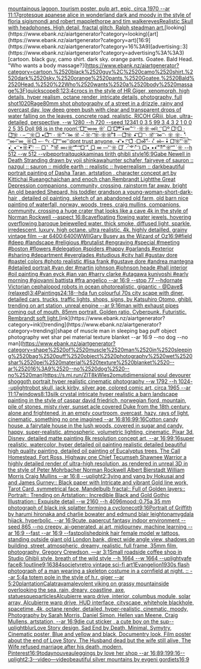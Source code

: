 [mountainous lagoon, tourism poster, pulp art, epic, circa 1970 --ar 11:17](https://www.ebank.nz/aiartgenerator?category=mountainous%2520lagoon%2C%2520tourism%2520poster%2C%2520pulp%2520art%2C%2520epic%2C%2520circa%25201970%2520--ar%252011%3A17)[grotesque apanese alice in wonderland dark and moody in the style of floria sigismondi and robert mapplethorpe and tim walker](https://www.ebank.nz/aiartgenerator?category=grotesque%2520apanese%2520alice%2520in%2520wonderland%2520dark%2520and%2520moody%2520in%2520the%2520style%2520of%2520floria%2520sigismondi%2520and%2520robert%2520mapplethorpe%2520and%2520tim%2520walker)[eyes](https://www.ebank.nz/aiartgenerator?category=eyes)[Realistic Skull with headphones. High detail, fractal glitch, Ralph steadman art.](https://www.ebank.nz/aiartgenerator?category=Realistic%2520Skull%2520with%2520headphones.%2520High%2520detail%2C%2520fractal%2520glitch%2C%2520Ralph%2520steadman%2520art.)[looking](https://www.ebank.nz/aiartgenerator?category=looking)[art](https://www.ebank.nz/aiartgenerator?category=art)[16:9](https://www.ebank.nz/aiartgenerator?category=16%3A9)[advertising::3](https://www.ebank.nz/aiartgenerator?category=advertising%3A%3A3)[cartoon. black guy, camo shirt. dark sky. orange pants. Goatee. Bald Head. "Who wants a body massage?](https://www.ebank.nz/aiartgenerator?category=cartoon.%2520black%2520guy%2C%2520camo%2520shirt.%2520dark%2520sky.%2520orange%2520pants.%2520Goatee.%2520Bald%2520Head.%2520%22Who%2520wants%2520a%2520body%2520massage%3F)[quickscope](https://www.ebank.nz/aiartgenerator?category=quickscope)[8:12](https://www.ebank.nz/aiartgenerator?category=8%3A12)[3:4](https://www.ebank.nz/aiartgenerator?category=3%3A4)[crocs in the style of HR Giger, xenomorph, high details, hyper realism, octane render, intricate details, photography, full shot](https://www.ebank.nz/aiartgenerator?category=crocs%2520in%2520the%2520style%2520of%2520HR%2520Giger%2C%2520xenomorph%2C%2520high%2520details%2C%2520hyper%2520realism%2C%2520octane%2520render%2C%2520intricate%2520details%2C%2520photography%2C%2520full%2520shot)[1020](https://www.ebank.nz/aiartgenerator?category=1020)[Rage](https://www.ebank.nz/aiartgenerator?category=Rage)[80mm shot photography of a street in a drizzle, rainy and overcast day, low deep green bush with clear and transparent drops of water falling on the leaves, concrete road, realistic, RICOH GRiii, blue,  ultra-detailed, perspective, --w 1280 --h 720 --seed 1234](https://www.ebank.nz/aiartgenerator?category=80mm%2520shot%2520photography%2520of%2520a%2520street%2520in%2520a%2520drizzle%2C%2520rainy%2520and%2520overcast%2520day%2C%2520low%2520deep%2520green%2520bush%2520with%2520clear%2520and%2520transparent%2520drops%2520of%2520water%2520falling%2520on%2520the%2520leaves%2C%2520concrete%2520road%2C%2520realistic%2C%2520RICOH%2520GRiii%2C%2520blue%2C%2520%2520ultra-detailed%2C%2520perspective%2C%2520--w%25201280%2520--h%2520720%2520--seed%25201234)[1 0 3 5 99 3 4 3 2 1 0 0 2 5 35 Doll 98 is in the room.͛ ͡▢͡ ͢͡ ∞∞͢ ☼ ͛ ▢ ͡▢͡º͡͡͡ •͒∞ ͡ ͛͛ ͡· ·☼☼·∞͡‹ ͢ ͡ ▢º ▢͡·▢ · ▢͢͡͡☼ · – ͢ ͡ ͢☼▢ •▢͒͡͡ ͡· · ☼ ͡ ͒· ͡∞ ☼͛ – ͛☼· ͡͡☼·☼☼ ͛͒͡‡ ···▢͒͡☼ •͡͡ ▢ ͡ · ☼͛͛ ͛ ͡∞ ͡ · ☼ ☼·͢ ͢ ·͛͒͢ ͡´∞–͡ ∞ ͢͢ ☼▢͒ –·· º‹ ·▢ ͛͡ ͡ ∞ ͡ dont trust anyone. ·•͡͡ •‚·͢͡͡ ▢͒ ·▢∞͒͡ ·͒· ‹ ͒ ∞͛– •͒ ▢͡☼ ͛͡ ☼ ͒͡ •‚͛͢͢ • ͡ •☼•͒ ͒͢͡· ··· ▢´ ͛ · ͒͛͡☼͒ ∞‹☼͢ ͡͡͡ ͡ ͒ ͡ ͡▢ ͡ ‚͒ ͢▢ ∞ –– ͛͡ ☼ ▢ ͒ · ͡ º͢͡ · ͛͒ ͡› ▢• ••͡´ ͒͡–͒͛͡ ͡ ͒☼͡ ͡ ͢ ͛͛͢´☼ --h 512 --w 512 --vibe](https://www.ebank.nz/aiartgenerator?category=1%25200%25203%25205%252099%25203%25204%25203%25202%25201%25200%25200%25202%25205%252035%2520Doll%252098%2520is%2520in%2520the%2520room.%CD%9B%2520%CD%A1%E2%96%A2%CD%A1%2520%CD%A1%CD%A2%2520%E2%88%9E%E2%88%9E%CD%A2%2520%E2%98%BC%2520%CD%9B%2520%E2%96%A2%2520%CD%A1%E2%96%A2%CD%A1%C2%BA%CD%A1%CD%A1%CD%A1%2520%E2%80%A2%CD%92%E2%88%9E%2520%CD%A1%2520%CD%9B%CD%9B%2520%CD%A1%C2%B7%2520%C2%B7%E2%98%BC%E2%98%BC%C2%B7%E2%88%9E%CD%A1%E2%80%B9%2520%CD%A2%2520%CD%A1%2520%E2%96%A2%C2%BA%2520%E2%96%A2%CD%A1%C2%B7%E2%96%A2%2520%C2%B7%2520%E2%96%A2%CD%A1%CD%A2%CD%A1%E2%98%BC%2520%C2%B7%2520%E2%80%93%2520%CD%A2%2520%CD%A1%2520%CD%A2%E2%98%BC%E2%96%A2%2520%E2%80%A2%E2%96%A2%CD%A1%CD%92%CD%A1%2520%CD%A1%C2%B7%2520%C2%B7%2520%E2%98%BC%2520%CD%A1%2520%CD%92%C2%B7%2520%CD%A1%E2%88%9E%2520%E2%98%BC%CD%9B%2520%E2%80%93%2520%CD%9B%E2%98%BC%C2%B7%2520%CD%A1%CD%A1%E2%98%BC%C2%B7%E2%98%BC%E2%98%BC%2520%CD%A1%CD%9B%CD%92%E2%80%A1%2520%C2%B7%C2%B7%C2%B7%E2%96%A2%CD%A1%CD%92%E2%98%BC%2520%E2%80%A2%CD%A1%CD%A1%2520%E2%96%A2%2520%CD%A1%2520%C2%B7%2520%E2%98%BC%CD%9B%CD%9B%2520%CD%9B%2520%CD%A1%E2%88%9E%2520%CD%A1%2520%C2%B7%2520%E2%98%BC%2520%E2%98%BC%C2%B7%CD%A2%2520%CD%A2%2520%C2%B7%CD%9B%CD%92%CD%A2%2520%CD%A1%C2%B4%E2%88%9E%E2%80%93%CD%A1%2520%E2%88%9E%2520%CD%A2%CD%A2%2520%E2%98%BC%E2%96%A2%CD%92%2520%E2%80%93%C2%B7%C2%B7%2520%C2%BA%E2%80%B9%2520%C2%B7%E2%96%A2%2520%CD%9B%CD%A1%2520%CD%A1%2520%E2%88%9E%2520%CD%A1%2520dont%2520trust%2520anyone.%2520%C2%B7%E2%80%A2%CD%A1%CD%A1%2520%E2%80%A2%E2%80%9A%C2%B7%CD%A1%CD%A2%CD%A1%2520%E2%96%A2%CD%92%2520%C2%B7%E2%96%A2%E2%88%9E%CD%A1%CD%92%2520%C2%B7%CD%92%C2%B7%2520%E2%80%B9%2520%CD%92%2520%E2%88%9E%CD%9B%E2%80%93%2520%E2%80%A2%CD%92%2520%E2%96%A2%CD%A1%E2%98%BC%2520%CD%A1%CD%9B%2520%E2%98%BC%2520%CD%A1%CD%92%2520%E2%80%A2%E2%80%9A%CD%9B%CD%A2%CD%A2%2520%E2%80%A2%2520%CD%A1%2520%E2%80%A2%E2%98%BC%E2%80%A2%CD%92%2520%CD%92%CD%A2%CD%A1%C2%B7%2520%C2%B7%C2%B7%C2%B7%2520%E2%96%A2%C2%B4%2520%CD%9B%2520%C2%B7%2520%CD%92%CD%9B%CD%A1%E2%98%BC%CD%92%2520%E2%88%9E%E2%80%B9%E2%98%BC%CD%A2%2520%CD%A1%CD%A1%CD%A1%2520%CD%A1%2520%CD%92%2520%CD%A1%2520%CD%A1%E2%96%A2%2520%CD%A1%2520%E2%80%9A%CD%92%2520%CD%A2%E2%96%A2%2520%E2%88%9E%2520%E2%80%93%E2%80%93%2520%CD%A1%CD%9B%2520%E2%98%BC%2520%E2%96%A2%2520%CD%92%2520%C2%B7%2520%CD%A1%2520%C2%BA%CD%A2%CD%A1%2520%C2%B7%2520%CD%9B%CD%92%2520%CD%A1%E2%80%BA%2520%E2%96%A2%E2%80%A2%2520%E2%80%A2%E2%80%A2%CD%A1%C2%B4%2520%CD%92%CD%A1%E2%80%93%CD%92%CD%9B%CD%A1%2520%CD%A1%2520%CD%92%E2%98%BC%CD%A1%2520%CD%A1%2520%CD%A2%2520%CD%A2%CD%9B%CD%9B%C2%B4%E2%98%BC%2520--h%2520512%2520--w%2520512%2520--vibe)[portrait](https://www.ebank.nz/aiartgenerator?category=portrait)[quokka](https://www.ebank.nz/aiartgenerator?category=quokka)[minas tirith ghibli style](https://www.ebank.nz/aiartgenerator?category=minas%2520tirith%2520ghibli%2520style)[16:9](https://www.ebank.nz/aiartgenerator?category=16%3A9)[Gabe Newell in Death Stranding drawn by yoji shinkawa](https://www.ebank.nz/aiartgenerator?category=Gabe%2520Newell%2520in%2520Death%2520Stranding%2520drawn%2520by%2520yoji%2520shinkawa)[hunter schafer, fairy](https://www.ebank.nz/aiartgenerator?category=hunter%2520schafer%2C%2520fairy)[eye of sauron :: nazgul :: sauron :: middle earth :: realistic :: hyperrealism :: dark](https://www.ebank.nz/aiartgenerator?category=eye%2520of%2520sauron%2520%3A%3A%2520nazgul%2520%3A%3A%2520sauron%2520%3A%3A%2520middle%2520earth%2520%3A%3A%2520realistic%2520%3A%3A%2520hyperrealism%2520%3A%3A%2520dark)[beautiful portrait painting of Dasha Taran, artstation , character concept art,by Kittichai Rueangchaichan and enoch chan,Rembrandt Light](https://www.ebank.nz/aiartgenerator?category=beautiful%2520portrait%2520painting%2520of%2520Dasha%2520Taran%2C%2520artstation%2520%2C%2520character%2520concept%2520art%2Cby%2520Kittichai%2520Rueangchaichan%2520and%2520enoch%2520chan%2CRembrandt%2520Light)[the Great Depression  companions, community, crossing, rainstorm far away, bright An old bearded Shepard, his toddler grandson a young-woman-short-dark-hair , detailed oil painting, sketch of an abandoned old farm, old barn nice painting of waterfall, norway, woods, trees, craig mullins,  companions, community, crossing a huge crater that looks like a cave 4k in the style of Norman Rockwell --aspect 16:8](https://www.ebank.nz/aiartgenerator?category=the%2520Great%2520Depression%2520%2520companions%2C%2520community%2C%2520crossing%2C%2520rainstorm%2520far%2520away%2C%2520bright%2520An%2520old%2520bearded%2520Shepard%2C%2520his%2520toddler%2520grandson%2520a%2520young-woman-short-dark-hair%2520%2C%2520detailed%2520oil%2520painting%2C%2520sketch%2520of%2520an%2520abandoned%2520old%2520farm%2C%2520old%2520barn%2520nice%2520painting%2520of%2520waterfall%2C%2520norway%2C%2520woods%2C%2520trees%2C%2520craig%2520mullins%2C%2520%2520companions%2C%2520community%2C%2520crossing%2520a%2520huge%2520crater%2520that%2520looks%2520like%2520a%2520cave%25204k%2520in%2520the%2520style%2520of%2520Norman%2520Rockwell%2520--aspect%252016%3A8)[cave](https://www.ebank.nz/aiartgenerator?category=cave)[floating flowing water jewels. hovering overflowing baroque bejewelled water. thick smoke, diffused light, sparkle, irredescent, luxury. high octane. ultra realistic. 4k. highly detailled. grainy vintage film --ar 6400:6400](https://www.ebank.nz/aiartgenerator?category=floating%2520flowing%2520water%2520jewels.%2520hovering%2520overflowing%2520baroque%2520bejewelled%2520water.%2520thick%2520smoke%2C%2520diffused%2520light%2C%2520sparkle%2C%2520irredescent%2C%2520luxury.%2520high%2520octane.%2520ultra%2520realistic.%25204k.%2520highly%2520detailled.%2520grainy%2520vintage%2520film%2520--ar%25206400%3A6400)[WWII](https://www.ebank.nz/aiartgenerator?category=WWII)[Gary Busey as the Wizard of Oz](https://www.ebank.nz/aiartgenerator?category=Gary%2520Busey%2520as%2520the%2520Wizard%2520of%2520Oz)[16:9](https://www.ebank.nz/aiartgenerator?category=16%3A9)[#field   #deep   #landscape   #religious   #brutalist   #engraving   #special   #meeting   #boston   #flowers   #delegation   #spiders   #happy   #garlands   #exterior   #sharing   #department   #everglades   #studious   #city hall   #gustav dore   #pastel colors   #photo realistic   #lisa frank   #gustave dore   #andrea mantegna   #detailed portrait   #van der   #martin johnson   #johnson heade   #hall interior   #oil painting   #van eyck   #jan van   #harry clarke   #utagawa kuniyoshi   #early morning   #giovanni battista   #fra angelico --ar 16:9 --stop 77 --hd](https://www.ebank.nz/aiartgenerator?category=%23field%2520%2520%2520%23deep%2520%2520%2520%23landscape%2520%2520%2520%23religious%2520%2520%2520%23brutalist%2520%2520%2520%23engraving%2520%2520%2520%23special%2520%2520%2520%23meeting%2520%2520%2520%23boston%2520%2520%2520%23flowers%2520%2520%2520%23delegation%2520%2520%2520%23spiders%2520%2520%2520%23happy%2520%2520%2520%23garlands%2520%2520%2520%23exterior%2520%2520%2520%23sharing%2520%2520%2520%23department%2520%2520%2520%23everglades%2520%2520%2520%23studious%2520%2520%2520%23city%2520hall%2520%2520%2520%23gustav%2520dore%2520%2520%2520%23pastel%2520colors%2520%2520%2520%23photo%2520realistic%2520%2520%2520%23lisa%2520frank%2520%2520%2520%23gustave%2520dore%2520%2520%2520%23andrea%2520mantegna%2520%2520%2520%23detailed%2520portrait%2520%2520%2520%23van%2520der%2520%2520%2520%23martin%2520johnson%2520%2520%2520%23johnson%2520heade%2520%2520%2520%23hall%2520interior%2520%2520%2520%23oil%2520painting%2520%2520%2520%23van%2520eyck%2520%2520%2520%23jan%2520van%2520%2520%2520%23harry%2520clarke%2520%2520%2520%23utagawa%2520kuniyoshi%2520%2520%2520%23early%2520morning%2520%2520%2520%23giovanni%2520battista%2520%2520%2520%23fra%2520angelico%2520--ar%252016%3A9%2520--stop%252077%2520--hd)[ornate Victorian cephalopod robots in ocean photorealistic, gigantic - @Dave$ (relaxed)](https://www.ebank.nz/aiartgenerator?category=ornate%2520Victorian%2520cephalopod%2520robots%2520in%2520ocean%2520photorealistic%2C%2520gigantic%2520-%2520%40Dave%24%2520%28relaxed%29)[3:4](https://www.ebank.nz/aiartgenerator?category=3%3A4)[](https://www.ebank.nz/aiartgenerator?category=)[Paintings](https://www.ebank.nz/aiartgenerator?category=Paintings)[24:18](https://www.ebank.nz/aiartgenerator?category=24%3A18)[--hd](https://www.ebank.nz/aiartgenerator?category=--hd)[a fun colourful 70s city scape with diner, detailed cars, trucks, traffic lights, shops, signs, by Katsuhiro Otomo, ghibli, trending on art station, unreal engine --ar 9:16](https://www.ebank.nz/aiartgenerator?category=a%2520fun%2520colourful%252070s%2520city%2520scape%2520with%2520diner%2C%2520detailed%2520cars%2C%2520trucks%2C%2520traffic%2520lights%2C%2520shops%2C%2520signs%2C%2520by%2520Katsuhiro%2520Otomo%2C%2520ghibli%2C%2520trending%2520on%2520art%2520station%2C%2520unreal%2520engine%2520--ar%25209%3A16)[man with exhaust pipes coming out of mouth. 85mm portrait. Golden ratio. Cyberpunk. Futuristic. Rembrandt soft light.](https://www.ebank.nz/aiartgenerator?category=man%2520with%2520exhaust%2520pipes%2520coming%2520out%2520of%2520mouth.%252085mm%2520portrait.%2520Golden%2520ratio.%2520Cyberpunk.%2520Futuristic.%2520Rembrandt%2520soft%2520light.)[ink](https://www.ebank.nz/aiartgenerator?category=ink)[trending](https://www.ebank.nz/aiartgenerator?category=trending)[shape of muscle man in sleeping bag puff object photography wet shar pei material texture blanket --ar 16:9 --no dog --no man](https://www.ebank.nz/aiartgenerator?category=shape%2520of%2520muscle%2520man%2520in%2520sleeping%2520bag%2520puff%2520object%2520photography%2520wet%2520shar%2520pei%2520material%2520texture%2520blanket%2520--ar%252016%3A9%2520--no%2520dog%2520--no%2520man)[<https://s.mj.run/ZlT8kWles2o>](https://www.ebank.nz/aiartgenerator?category=%3Chttps%3A//s.mj.run/ZlT8kWles2o%3E)[mutidimensional soul devourer shoggoth portrait hyper realistic cinematic photography --w 1792 --h 1024](https://www.ebank.nz/aiartgenerator?category=mutidimensional%2520soul%2520devourer%2520shoggoth%2520portrait%2520hyper%2520realistic%2520cinematic%2520photography%2520--w%25201792%2520--h%25201024)[--uplight](https://www.ebank.nz/aiartgenerator?category=--uplight)[robot skull, jack kirby, silver age, colored comic art, circa 1965 --ar 11:17](https://www.ebank.nz/aiartgenerator?category=robot%2520skull%2C%2520jack%2520kirby%2C%2520silver%2520age%2C%2520colored%2520comic%2520art%2C%2520circa%25201965%2520--ar%252011%3A17)[windows](https://www.ebank.nz/aiartgenerator?category=windows)[8:13](https://www.ebank.nz/aiartgenerator?category=8%3A13)[silk crystal intricate hyper realistic a barn landscape painting in the style of caspar david friedrich, norwegian fjord, mountain, pile of stones, misty river, sunset acle covered Duke from the 18th century, alone and frightened, in an empty courtroom, overcast, hazy, rays of light, cinematic, something no one imagined --ar 16:8](https://www.ebank.nz/aiartgenerator?category=silk%2520crystal%2520intricate%2520hyper%2520realistic%2520a%2520barn%2520landscape%2520painting%2520in%2520the%2520style%2520of%2520caspar%2520david%2520friedrich%2C%2520norwegian%2520fjord%2C%2520mountain%2C%2520pile%2520of%2520stones%2C%2520misty%2520river%2C%2520sunset%2520acle%2520covered%2520Duke%2520from%2520the%252018th%2520century%2C%2520alone%2520and%2520frightened%2C%2520in%2520an%2520empty%2520courtroom%2C%2520overcast%2C%2520hazy%2C%2520rays%2520of%2520light%2C%2520cinematic%2C%2520something%2520no%2520one%2520imagined%2520--ar%252016%3A8)[16:9](https://www.ebank.nz/aiartgenerator?category=16%3A9)[9:16](https://www.ebank.nz/aiartgenerator?category=9%3A16)[Cotton candy house, a fairytale house in the lush woods, covered in sugar and candy, happy, super-realistic, atmospheric, volumetric lighting, cinematic, Pixar 3d, Disney, detailed matte painting 8k resolution concept art, --ar 16:9](https://www.ebank.nz/aiartgenerator?category=Cotton%2520candy%2520house%2C%2520a%2520fairytale%2520house%2520in%2520the%2520lush%2520woods%2C%2520covered%2520in%2520sugar%2520and%2520candy%2C%2520happy%2C%2520super-realistic%2C%2520atmospheric%2C%2520volumetric%2520lighting%2C%2520cinematic%2C%2520Pixar%25203d%2C%2520Disney%2C%2520detailed%2520matte%2520painting%25208k%2520resolution%2520concept%2520art%2C%2520--ar%252016%3A9)[9:16](https://www.ebank.nz/aiartgenerator?category=9%3A16)[super realistic, watercolor, hyper detailed oil painting realistic detailed beautiful high quality painting, detailed oil painting of Eucalyptus trees, The Call Homestead, Fort Ross, Highway one Chief Tecumseh Shawnee Warrior  a highly detailed render of ultra-high resolution, as rendered in unreal 3D in the style of Peter Mohrbacher Norman Rockwell Albert Bierstadt William Morris Craig Mullins --ar 16:8 --uplight](https://www.ebank.nz/aiartgenerator?category=super%2520realistic%2C%2520watercolor%2C%2520hyper%2520detailed%2520oil%2520painting%2520realistic%2520detailed%2520beautiful%2520high%2520quality%2520painting%2C%2520detailed%2520oil%2520painting%2520of%2520Eucalyptus%2520trees%2C%2520The%2520Call%2520Homestead%2C%2520Fort%2520Ross%2C%2520Highway%2520one%2520Chief%2520Tecumseh%2520Shawnee%2520Warrior%2520%2520a%2520highly%2520detailed%2520render%2520of%2520ultra-high%2520resolution%2C%2520as%2520rendered%2520in%2520unreal%25203D%2520in%2520the%2520style%2520of%2520Peter%2520Mohrbacher%2520Norman%2520Rockwell%2520Albert%2520Bierstadt%2520William%2520Morris%2520Craig%2520Mullins%2520--ar%252016%3A8%2520--uplight)[2:3](https://www.ebank.nz/aiartgenerator?category=2%3A3)[ying and yang  by Hokusai and and James Gurney::  Black paper with Intricate and vibrant Gold line work, Tarot Card, symmetrical face, Mandelbulb fractal::  Full of Golden layers::  Portrait:: Trending on Artstation::  Incredible Black and Gold Gothic Illustration::  Exquisite detail  --w 2160  --h 4096](https://www.ebank.nz/aiartgenerator?category=ying%2520and%2520yang%2520%2520by%2520Hokusai%2520and%2520and%2520James%2520Gurney%3A%3A%2520%2520Black%2520paper%2520with%2520Intricate%2520and%2520vibrant%2520Gold%2520line%2520work%2C%2520Tarot%2520Card%2C%2520symmetrical%2520face%2C%2520Mandelbulb%2520fractal%3A%3A%2520%2520Full%2520of%2520Golden%2520layers%3A%3A%2520%2520Portrait%3A%3A%2520Trending%2520on%2520Artstation%3A%3A%2520%2520Incredible%2520Black%2520and%2520Gold%2520Gothic%2520Illustration%3A%3A%2520%2520Exquisite%2520detail%2520%2520--w%25202160%2520%2520--h%25204096)[mood](https://www.ebank.nz/aiartgenerator?category=mood)[::0.75](https://www.ebank.nz/aiartgenerator?category=%3A%3A0.75)[a 35 mm photograph of black ink splatter forming a cyclone](https://www.ebank.nz/aiartgenerator?category=a%252035%2520mm%2520photograph%2520of%2520black%2520ink%2520splatter%2520forming%2520a%2520cyclone)[cot](https://www.ebank.nz/aiartgenerator?category=cot)[9:16](https://www.ebank.nz/aiartgenerator?category=9%3A16)[Portrait of Griffith by harumi hironaka and charlie bowater and edmund blair leighton](https://www.ebank.nz/aiartgenerator?category=Portrait%2520of%2520Griffith%2520by%2520harumi%2520hironaka%2520and%2520charlie%2520bowater%2520and%2520edmund%2520blair%2520leighton)[amygdala hijack.  hyperbolic.  --ar 16:9](https://www.ebank.nz/aiartgenerator?category=amygdala%2520hijack.%2520%2520hyperbolic.%2520%2520--ar%252016%3A9)[cute, papercut fantasy indoor environment --seed 865 --no creepy, ai-generated, ai art, midjourney, machine learning --ar 16:9 --fast --ar 16:9 --fast](https://www.ebank.nz/aiartgenerator?category=cute%2C%2520papercut%2520fantasy%2520indoor%2520environment%2520--seed%2520865%2520--no%2520creepy%2C%2520ai-generated%2C%2520ai%2520art%2C%2520midjourney%2C%2520machine%2520learning%2520--ar%252016%3A9%2520--fast%2520--ar%252016%3A9%2520--fast)[polished](https://www.ebank.nz/aiartgenerator?category=polished)[pink hair female model w tattoos, standing outside giant old London bank, direct wide angle view, shadows on building, street, atmospheric, dreamy, realistic, full frame, 35mm film, photography, Gregory Crewdson, —ar 3:1](https://www.ebank.nz/aiartgenerator?category=pink%2520hair%2520female%2520model%2520w%2520tattoos%2C%2520standing%2520outside%2520giant%2520old%2520London%2520bank%2C%2520direct%2520wide%2520angle%2520view%2C%2520shadows%2520on%2520building%2C%2520street%2C%2520atmospheric%2C%2520dreamy%2C%2520realistic%2C%2520full%2520frame%2C%252035mm%2520film%2C%2520photography%2C%2520Gregory%2520Crewdson%2C%2520%E2%80%94ar%25203%3A1)[Small roadside coffee shop in Studio Ghibli style, breath of the wild style  --h 1664  --w 1664 --uplight](https://www.ebank.nz/aiartgenerator?category=Small%2520roadside%2520coffee%2520shop%2520in%2520Studio%2520Ghibli%2520style%2C%2520breath%2520of%2520the%2520wild%2520style%2520%2520--h%25201664%2520%2520--w%25201664%2520--uplight)[yafe face](https://www.ebank.nz/aiartgenerator?category=yafe%2520face)[8:1](https://www.ebank.nz/aiartgenerator?category=8%3A1)[outline](https://www.ebank.nz/aiartgenerator?category=outline)[9:16](https://www.ebank.nz/aiartgenerator?category=9%3A16)[384](https://www.ebank.nz/aiartgenerator?category=384)[society](https://www.ebank.nz/aiartgenerator?category=society)[retro vintage sci-fi art](https://www.ebank.nz/aiartgenerator?category=retro%2520vintage%2520sci-fi%2520art)[1](https://www.ebank.nz/aiartgenerator?category=1)[Evangelion](https://www.ebank.nz/aiartgenerator?category=Evangelion)[1930s flash photograph of a man wearing a skeleton costume in a cornfield at night. :: --ar 5:4](https://www.ebank.nz/aiartgenerator?category=1930s%2520flash%2520photograph%2520of%2520a%2520man%2520wearing%2520a%2520skeleton%2520costume%2520in%2520a%2520cornfield%2520at%2520night.%2520%3A%3A%2520--ar%25205%3A4)[a totem pole in the style of h.r. giger --ar 5:20](https://www.ebank.nz/aiartgenerator?category=a%2520totem%2520pole%2520in%2520the%2520style%2520of%2520h.r.%2520giger%2520--ar%25205%3A20)[plantation](https://www.ebank.nz/aiartgenerator?category=plantation)[Calatrava](https://www.ebank.nz/aiartgenerator?category=Calatrava)[malevolent viking on grassy mountainside overlooking the sea, rain, dreary, coastline, axe, statuesque](https://www.ebank.nz/aiartgenerator?category=malevolent%2520viking%2520on%2520grassy%2520mountainside%2520overlooking%2520the%2520sea%2C%2520rain%2C%2520dreary%2C%2520coastline%2C%2520axe%2C%2520statuesque)[particles](https://www.ebank.nz/aiartgenerator?category=particles)[Alcubierre warp drive, interior, columbus module, solar array, Alcubierre warp drive, HUD interface, cityscape, whitehole blackhole, spacetime, 4k, octane render, detailed, hyper-realistic, cinematic, moody, Photography by Sarah Morris, Daniel Simon, Hellen van Meene, Craig Mullens, artstation, --ar 16:9](https://www.ebank.nz/aiartgenerator?category=Alcubierre%2520warp%2520drive%2C%2520interior%2C%2520columbus%2520module%2C%2520solar%2520array%2C%2520Alcubierre%2520warp%2520drive%2C%2520HUD%2520interface%2C%2520cityscape%2C%2520whitehole%2520blackhole%2C%2520spacetime%2C%25204k%2C%2520octane%2520render%2C%2520detailed%2C%2520hyper-realistic%2C%2520cinematic%2C%2520moody%2C%2520Photography%2520by%2520Sarah%2520Morris%2C%2520Daniel%2520Simon%2C%2520Hellen%2520van%2520Meene%2C%2520Craig%2520Mullens%2C%2520artstation%2C%2520--ar%252016%3A9)[die cut sticker , a cute boy on the sup](https://www.ebank.nz/aiartgenerator?category=die%2520cut%2520sticker%2520%2C%2520a%2520cute%2520boy%2520on%2520the%2520sup)[--uplight](https://www.ebank.nz/aiartgenerator?category=--uplight)[blur](https://www.ebank.nz/aiartgenerator?category=blur)[Love Story design, Sad End by Death, Minimal, Symytry, Cinematic poster, Blue and yellow and black, Documentry look, Film poster about the end of Love Story, The Husband dead but the wife still alive, The Wife refused marriage after his death, modern, Pinterest](https://www.ebank.nz/aiartgenerator?category=Love%2520Story%2520design%2C%2520Sad%2520End%2520by%2520Death%2C%2520Minimal%2C%2520Symytry%2C%2520Cinematic%2520poster%2C%2520Blue%2520and%2520yellow%2520and%2520black%2C%2520Documentry%2520look%2C%2520Film%2520poster%2520about%2520the%2520end%2520of%2520Love%2520Story%2C%2520The%2520Husband%2520dead%2520but%2520the%2520wife%2520still%2520alive%2C%2520The%2520Wife%2520refused%2520marriage%2520after%2520his%2520death%2C%2520modern%2C%2520Pinterest)[16:9](https://www.ebank.nz/aiartgenerator?category=16%3A9)[today](https://www.ebank.nz/aiartgenerator?category=today)[nouveau](https://www.ebank.nz/aiartgenerator?category=nouveau)[leggings by love her shop --ar 16:8](https://www.ebank.nz/aiartgenerator?category=leggings%2520by%2520love%2520her%2520shop%2520--ar%252016%3A8)[9:19](https://www.ebank.nz/aiartgenerator?category=9%3A19)[9:16](https://www.ebank.nz/aiartgenerator?category=9%3A16)[--uplight](https://www.ebank.nz/aiartgenerator?category=--uplight)[2:3](https://www.ebank.nz/aiartgenerator?category=2%3A3)[--video](https://www.ebank.nz/aiartgenerator?category=--video)[—video](https://www.ebank.nz/aiartgenerator?category=%E2%80%94video)[beautiful silver mountains by evgeni gordiets](https://www.ebank.nz/aiartgenerator?category=beautiful%2520silver%2520mountains%2520by%2520evgeni%2520gordiets)[16:9](https://www.ebank.nz/aiartgenerator?category=16%3A9)